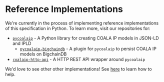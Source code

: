 # Reference Implementations

We're currently in the process of implementing reference implementations of this specification in
Python. To learn more, visit our repositories for:

- [`pycoalaip`](https://github.com/bigchaindb/pycoalaip) - A Python library for creating COALA IP
  models in JSON-LD and IPLD
    - [`pycoalaip-bigchaindb`](https://github.com/bigchaindb/pycoalaip-bigchaindb) - A plugin for
      `pycoalaip` to persist COALA IP models on BigchainDB
- [`coalaip-http-api`](https://github.com/bigchaindb/coalaip-http-api) - A HTTP REST API wrapper
  around `pycoalaip`

We'd love to see other other implementations! See [here](CONTRIBUTING.md) to learn how to help.
